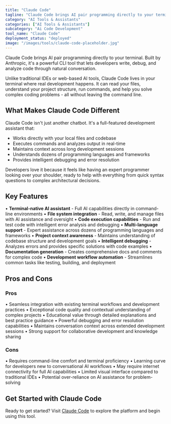 ```yaml
---
title: "Claude Code"
tagline: "Claude Code brings AI pair programming directly to your terminal. Built by Anthropic, it's a powerful CLI tool that lets developers write, debug, and ..."
category: "AI Tools & Assistants"
categories: ["AI Tools & Assistants"]
subcategory: "Ai Code Development"
tool_name: "Claude Code"
deployment_status: "deployed"
image: "/images/tools/claude-code-placeholder.jpg"
---
```

Claude Code brings AI pair programming directly to your terminal. Built by Anthropic, it's a powerful CLI tool that lets developers write, debug, and analyze code through natural conversation.

Unlike traditional IDEs or web-based AI tools, Claude Code lives in your terminal where real development happens. It can read your files, understand your project structure, run commands, and help you solve complex coding problems - all without leaving the command line.

## What Makes Claude Code Different

Claude Code isn't just another chatbot. It's a full-featured development assistant that:
- Works directly with your local files and codebase
- Executes commands and analyzes output in real-time
- Maintains context across long development sessions
- Understands dozens of programming languages and frameworks
- Provides intelligent debugging and error resolution

Developers love it because it feels like having an expert programmer looking over your shoulder, ready to help with everything from quick syntax questions to complex architectural decisions.

## Key Features

• **Terminal-native AI assistant** - Full AI capabilities directly in command-line environments
• **File system integration** - Read, write, and manage files with AI assistance and oversight
• **Code execution capabilities** - Run and test code with intelligent error analysis and debugging
• **Multi-language support** - Expert assistance across dozens of programming languages and frameworks
• **Project context awareness** - Maintains understanding of codebase structure and development goals
• **Intelligent debugging** - Analyzes errors and provides specific solutions with code examples
• **Documentation generation** - Creates comprehensive docs and comments for complex code
• **Development workflow automation** - Streamlines common tasks like testing, building, and deployment

## Pros and Cons

### Pros
• Seamless integration with existing terminal workflows and development practices
• Exceptional code quality and contextual understanding of complex projects
• Educational value through detailed explanations and best practice guidance
• Powerful debugging and error resolution capabilities
• Maintains conversation context across extended development sessions
• Strong support for collaborative development and knowledge sharing

### Cons
• Requires command-line comfort and terminal proficiency
• Learning curve for developers new to conversational AI workflows
• May require internet connectivity for full AI capabilities
• Limited visual interface compared to traditional IDEs
• Potential over-reliance on AI assistance for problem-solving

## Get Started with Claude Code

Ready to get started? Visit [Claude Code](https://claude.ai/code) to explore the platform and begin using this tool.